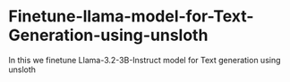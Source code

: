 # Finetune-llama-model-for-Text-Generation-using-unsloth
In this we finetune Llama-3.2-3B-Instruct model for Text generation using unsloth
